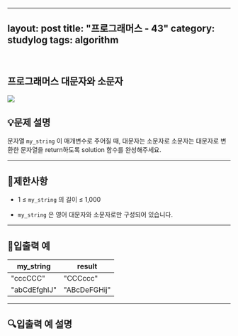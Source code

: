 ﻿
---
layout: post
title: "프로그래머스 - 43"
category: studylog
tags: algorithm
---

<br>

## 프로그래머스 대문자와 소문자


![](https://velog.velcdn.com/images/dlsdud9098/post/e1464da6-734f-4172-a5d3-8df73b71a328/image.png)
## 💡문제 설명
문자열 ```my_string```
이 매개변수로 주어질 때, 대문자는 소문자로 소문자는 대문자로 변환한 문자열을 return하도록 solution 함수를 완성해주세요.


---




## 🚫제한사항


* 1 ≤ ```my_string```
의 길이 ≤ 1,000




* ```my_string```
은 영어 대문자와 소문자로만 구성되어 있습니다.




---




## 🔢입출력 예




<table><thead><tr><th>my_string</th><th>result</th></tr></thead><tbody><tr><td>"cccCCC"</td><td>"CCCccc"</td></tr><tr><td>"abCdEfghIJ"</td><td>"ABcDeFGHij"</td></tr></tbody>
</table>


---




## 🔍입출력 예 설명
